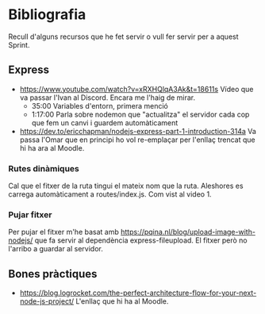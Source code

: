 # Bibliografia

Recull d'alguns recursos que he fet servir o vull fer servir per a aquest Sprint.

## Express
- https://www.youtube.com/watch?v=xRXHQlqA3Ak&t=18611s Vídeo que va passar l'Ivan al Discord. Encara me l'haig de mirar.
    - 35:00 Variables d'entorn, primera menció
    - 1:17:00 Parla sobre nodemon que "actualitza" el servidor cada cop que fem un canvi i guardem automàticament
- https://dev.to/ericchapman/nodejs-express-part-1-introduction-314a Va passa l'Omar que en principi ho vol re-emplaçar per l'enllaç trencat que hi ha ara al Moodle.

### Rutes dinàmiques
Cal que el fitxer de la ruta tingui el mateix nom que la ruta. Aleshores es carrega automàticament a routes/index.js. Com vist al video 1.

### Pujar fitxer
Per pujar el fitxer m'he basat amb https://pqina.nl/blog/upload-image-with-nodejs/ que fa servir al dependència express-fileupload. El fitxer però no l'arribo a guardar al servidor.

## Bones pràctiques

- https://blog.logrocket.com/the-perfect-architecture-flow-for-your-next-node-js-project/ L'enllaç que hi ha al Moodle.